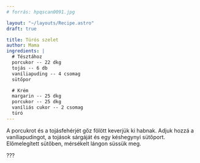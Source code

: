 ```yaml
---
# forrás: hpqscan0091.jpg

layout: "~/layouts/Recipe.astro"
draft: true

title: Túrós szelet
author: Mama
ingredients: |
  # Tésztához
  porcukor -- 22 dkg
  tojás -- 6 db
  vaníliapuding -- 4 csomag
  sütőpor

  # Krém
  margarin -- 25 dkg
  porcukor -- 25 dkg
  vaníliás cukor -- 2 csomag
  túró
---
```


A porcukrot és a tojásfehérjét gőz fölött keverjük ki habnak. Adjuk hozzá a vaníliapudingot, a tojások sárgáját és egy késhegynyi sütőport. Előmelegített sütőben, mérsékelt lángon süssük meg.  

???

